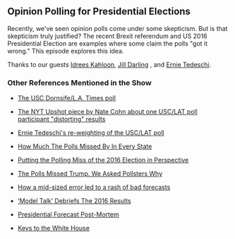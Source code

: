 ## Opinion Polling for Presidential Elections

Recently, we've seen opinion polls come under some skepticism.  But is that skepticism truly justified?  The recent Brexit referendum and US 2016 Presidential Election are examples where some claim the polls "got it wrong."  This episode explores this idea.

Thanks to our guests [Idrees Kahloon](https://twitter.com/ikahloon), [Jill Darling](https://cesr.usc.edu/people/staff/jilldarl) , and [Ernie Tedeschi](https://twitter.com/ernietedeschi).

### Other References Mentioned in the Show

* [The USC Dornsife/L.A. Times poll](http://cesrusc.org/election/)

* [The NYT Upshot piece by Nate Cohn about one USC/LAT poll participant "distorting" results](https://www.nytimes.com/2016/10/13/upshot/how-one-19-year-old-illinois-man-is-distorting-national-polling-averages.html)

* [Ernie Tedeschi's re-weighting of the USC/LAT poll](https://sites.google.com/site/latuscrw/)

* [How Much The Polls Missed By In Every State](https://fivethirtyeight.com/features/how-much-the-polls-missed-by-in-every-state/)

* [Putting the Polling Miss of the 2016 Election in Perspective](https://www.nytimes.com/interactive/2016/11/13/upshot/putting-the-polling-miss-of-2016-in-perspective.html)

* [The Polls Missed Trump. We Asked Pollsters Why](https://fivethirtyeight.com/features/the-polls-missed-trump-we-asked-pollsters-why/)

* [How a mid-sized error led to a rash of bad forecasts](http://www.economist.com/news/united-states/21710024-how-mid-sized-error-led-rash-bad-forecasts-epic-fail)

* [‘Model Talk’ Debriefs The 2016 Results](https://fivethirtyeight.com/features/model-talk-debriefs-the-2016-results/)

* [Presidential Forecast Post-Mortem](https://www.nytimes.com/2016/11/16/upshot/presidential-forecast-postmortem.html)

* [Keys to the White House](https://pollyvote.com/en/components/index-models/keys-to-the-white-house/)
